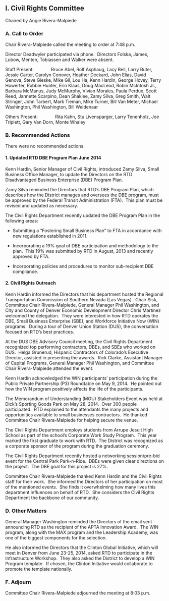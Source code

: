 ## I. Civil Rights Committee

Chaired by Angie Rivera-Malpiede

### A. Call to Order

Chair Rivera-Malpiede called the meeting to order at 7:48 p.m.

Director Deadwyler participated via phone.  Directors Folska, James, Lubow, Menten, Tobiassen and Walker were absent.

Staff Present:              Bruce Abel, Rolf Asphaug, Lacy Bell, Larry Buter, Jessie Carter, Carolyn Conover, Heather Deckard, John Elias, David Genova, Steve Gieske, Mike Gil, Lou Ha, Kenn Hardin, George Hovey, Terry Howerter, Robbie Hunter, Erin Klaas, Doug MacLeod, Robin McIntosh Jr., Barbara McManus, Judy McMurphy, Vivian Morales, Paula Perdue, Scott Reed, Jannette Scarpino, Dean Shaklee, Zamy Silva, Greg Smith, Walt Stringer, John Tarbert, Mark Tieman, Mike Turner, Bill Van Meter, Michael Washington, Phil Washington, Bill Weidenaar

Others Present:              Rita Kahn, Stu Livensparger, Larry Tenenholz, Joe Triplett, Gary Van Dorn, Monte Whaley

### B. Recommended Actions

There were no recommended actions.

#### 1. Updated RTD DBE Program Plan June 2014

Kenn Hardin, Senior Manager of Civil Rights, introduced Zamy Silva, Small Business Office Manager, to update the Directors on the RTD Disadvantaged Business Enterprise (DBE) Program Plan.

Zamy Silva reminded the Directors that RTD’s DBE Program Plan, which describes how the District manages and oversees the DBE program, must be approved by the Federal Transit Administration (FTA).  This plan must be revised and updated as necessary.

The Civil Rights Department recently updated the DBE Program Plan in the following areas:

- Submitting a “Fostering Small Business Plan” to FTA in accordance with new regulations established in 2011.

- Incorporating a 19% goal of DBE participation and methodology to the plan.  This 19% was submitted by RTD in August, 2013 and recently approved by FTA.

- Incorporating policies and procedures to monitor sub-recipient DBE compliance.

#### 2. Civil Rights Outreach

Kenn Hardin informed the Directors that his department hosted the Regional Transportation Commission of Southern Nevada (Las Vegas).  Chair Sisk, Committee Chair Rivera-Malpiede, General Manager Phil Washington, and City and County of Denver Economic Development Director Chris Martínez welcomed the delegation.  They were interested in how RTD operates the DBE, Small Business Enterprise (SBE), and Workforce Initiative Now (WIN) programs.  During a tour of Denver Union Station (DUS), the conversation focused on RTD’s best practices.

At the DUS DBE Advisory Council meeting, the Civil Rights Department recognized top performing contractors, DBEs, and SBEs who worked on DUS.  Helga Grunerud, Hispanic Contractors of Colorado’s Executive Director, assisted in presenting the awards.  Rick Clarke, Assistant Manager of Capital Programs, General Manager Phil Washington, and Committee Chair Rivera-Malpiede attended the event.

Kenn Hardin acknowledged the WIN participants’ participation during the Public Private Partnership (P3) Roundtable on May 9, 2014.  He pointed out how the WIN program positively affects the life of the participants.

The Memorandum of Understanding (MOU) Stakeholders Event was held at Dick’s Sporting Goods Park on May 28, 2014.  Over 300 people participated.  RTD explained to the attendants the many projects and opportunities available to small businesses contractors.  He thanked Committee Chair Rivera-Malpiede for helping secure the venue.

The Civil Rights Department employs students from Arrupe Jesuit High School as part of the school’s Corporate Work Study Program.  This year marked the first graduate to work with RTD.  The District was recognized as a corporate sponsor of the program during the graduation ceremony.

The Civil Rights Department recently hosted a networking session/pre-bid event for the Central Park Park-n-Ride.  DBEs were given clear directions on the project.  The DBE goal for this project is 27%.

Committee Chair Rivera-Malpiede thanked Kenn Hardin and the Civil Rights staff for their work.  She informed the Directors of her participation on most of the mentioned events.  She finds it overwhelming how many lives this department influences on behalf of RTD.  She considers the Civil Rights Department the backbone of our community.

### D. Other Matters

General Manager Washington reminded the Directors of the email sent announcing RTD as the recipient of the APTA Innovation Award.  The WIN program, along with the MAX program and the Leadership Academy, was one of the biggest components for the selection.

He also informed the Directors that the Clinton Global Initiative, which will meet in Denver from June 23-25, 2014, asked RTD to participate in the Infrastructure Workshop.  They also asked the District to develop a WIN Program template.  If chosen, the Clinton Initiative would collaborate to promote the template nationally.

### F. Adjourn

Committee Chair Rivera-Malpiede adjourned the meeting at 8:03 p.m.
